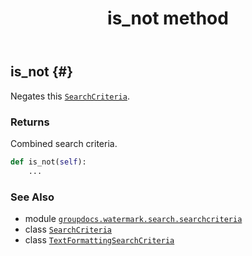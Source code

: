 ﻿---
title: is_not method
second_title: GroupDocs.Watermark for Python via .NET API References
description: 
type: docs
url: /python-net/groupdocs.watermark.search.searchcriteria/textformattingsearchcriteria/is_not/
is_root: false
weight: 40
---

## is_not {#}

Negates this [`SearchCriteria`](/watermark/python-net/groupdocs.watermark.search.searchcriteria/searchcriteria).


### Returns 


Combined search criteria.


```python
def is_not(self):
    ...
```





### See Also
* module [`groupdocs.watermark.search.searchcriteria`](../../)
* class [`SearchCriteria`](/watermark/python-net/groupdocs.watermark.search.searchcriteria/searchcriteria)
* class [`TextFormattingSearchCriteria`](/watermark/python-net/groupdocs.watermark.search.searchcriteria/textformattingsearchcriteria)
